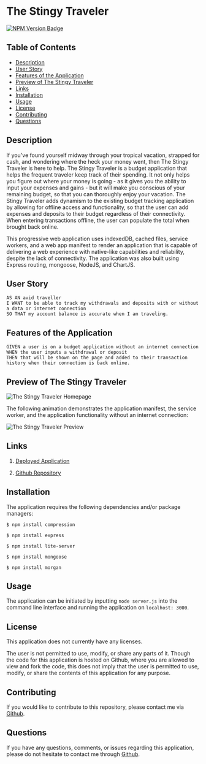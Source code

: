 # The Stingy Traveler

[![NPM Version Badge](https://badge.fury.io/js/%40angular%2Fcore.svg)](https://badge.fury.io/js/%40angular%2Fcore)

## Table of Contents
*  [Description](#description)
*  [User Story](#user-story)
*  [Features of the Application](#features-of-the-application)
*  [Preview of The Stingy Traveler](#preview-of-the-stingy-traveler)
*  [Links](#links)
*  [Installation](#installation)
*  [Usage](#usage)
*  [License](#license)
*  [Contributing](#contributing)
*  [Questions](#questions)

## Description

If you've found yourself midway through your tropical vacation, strapped for cash, and wondering where the heck your money went, then The Stingy Traveler is here to help. The Stingy Traveler is a budget application that helps the frequent traveler keep track of their spending. It not only helps you figure out where your money is going - as it gives you the ability to input your expenses and gains - but it will make you conscious of your remaining budget, so that you can thoroughly enjoy your vacation. The Stingy Traveler adds dynamism to the existing budget tracking application by allowing for offline access and functionality, so that the user can add expenses and deposits to their budget regardless of their connectivity. When entering transactions offline, the user can populate the total when brought back online.

This progressive web application uses indexedDB, cached files, service workers, and a web app manifest to render an application that is capable of delivering a web experience with native-like capabilities and reliability, despite the lack of connectivity. The application was also built using Express routing, mongoose, NodeJS, and ChartJS.

## User Story
~~~
AS AN avid traveller  
I WANT to be able to track my withdrawals and deposits with or without a data or internet connection  
SO THAT my account balance is accurate when I am traveling.  
~~~

## Features of the Application
~~~
GIVEN a user is on a budget application without an internet connection  
WHEN the user inputs a withdrawal or deposit  
THEN that will be shown on the page and added to their transaction history when their connection is back online.   
~~~

## Preview of The Stingy Traveler

![The Stingy Traveler Homepage]()

The following animation demonstrates the application manifest, the service worker, and the application functionality without an internet connection:

![The Stingy Traveler Preview]()

## Links

1. [Deployed Application](https://dashboard.heroku.com/apps/the-stingy-traveler)

2. [Github Repository](https://github.com/rh9891/TheStingyTraveler)

## Installation

The application requires the following dependencies and/or package managers:
~~~
$ npm install compression
~~~

~~~
$ npm install express
~~~

~~~
$ npm install lite-server
~~~

~~~
$ npm install mongoose
~~~

~~~
$ npm install morgan
~~~

## Usage

The application can be initiated by inputting `node server.js` into the command line interface and running the application on `localhost: 3000`.

## License

This application does not currently have any licenses.

The user is not permitted to use, modify, or share any parts of it. Though the code for this application is hosted on Github, where you are allowed to view and fork the code, this does not imply that the user is permitted to use, modify, or share the contents of this application for any purpose.

## Contributing

If you would like to contribute to this repository, please contact me via [Github](https://github.com/rh9891).

## Questions

If you have any questions, comments, or issues regarding this application, please do not hesitate to contact me through [Github](https://github.com/rh9891).